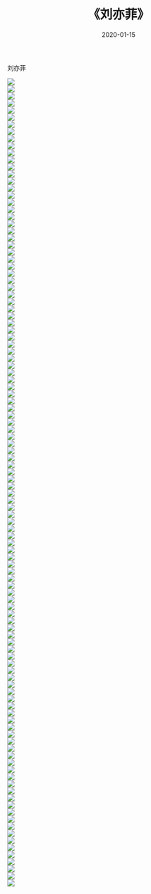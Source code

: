 ﻿---
layout: post
title:  《刘亦菲》
date:   2020-01-15
img: http://img.660000.xyz/Sharelink/壁纸/明星魅力/华人明星/刘亦菲/000.jpg
categories: [美女, 清纯, 唯美]
---

刘亦菲

 ![](http://img.660000.xyz/Sharelink/壁纸/明星魅力/华人明星/刘亦菲/001.jpg) <br>![](http://img.660000.xyz/Sharelink/壁纸/明星魅力/华人明星/刘亦菲/002.jpg) <br>![](http://img.660000.xyz/Sharelink/壁纸/明星魅力/华人明星/刘亦菲/003.jpg) <br>![](http://img.660000.xyz/Sharelink/壁纸/明星魅力/华人明星/刘亦菲/004.jpg) <br>![](http://img.660000.xyz/Sharelink/壁纸/明星魅力/华人明星/刘亦菲/005.jpg) <br>![](http://img.660000.xyz/Sharelink/壁纸/明星魅力/华人明星/刘亦菲/006.jpg) <br>![](http://img.660000.xyz/Sharelink/壁纸/明星魅力/华人明星/刘亦菲/007.jpg) <br>![](http://img.660000.xyz/Sharelink/壁纸/明星魅力/华人明星/刘亦菲/008.jpg) <br>![](http://img.660000.xyz/Sharelink/壁纸/明星魅力/华人明星/刘亦菲/009.jpg) <br>![](http://img.660000.xyz/Sharelink/壁纸/明星魅力/华人明星/刘亦菲/010.jpg) <br>![](http://img.660000.xyz/Sharelink/壁纸/明星魅力/华人明星/刘亦菲/011.jpg) <br>![](http://img.660000.xyz/Sharelink/壁纸/明星魅力/华人明星/刘亦菲/012.jpg) <br>![](http://img.660000.xyz/Sharelink/壁纸/明星魅力/华人明星/刘亦菲/013.jpg) <br>![](http://img.660000.xyz/Sharelink/壁纸/明星魅力/华人明星/刘亦菲/014.jpg) <br>![](http://img.660000.xyz/Sharelink/壁纸/明星魅力/华人明星/刘亦菲/015.jpg) <br>![](http://img.660000.xyz/Sharelink/壁纸/明星魅力/华人明星/刘亦菲/016.jpg) <br>![](http://img.660000.xyz/Sharelink/壁纸/明星魅力/华人明星/刘亦菲/017.jpg) <br>![](http://img.660000.xyz/Sharelink/壁纸/明星魅力/华人明星/刘亦菲/018.jpg) <br>![](http://img.660000.xyz/Sharelink/壁纸/明星魅力/华人明星/刘亦菲/019.jpg) <br>![](http://img.660000.xyz/Sharelink/壁纸/明星魅力/华人明星/刘亦菲/020.jpg) <br>![](http://img.660000.xyz/Sharelink/壁纸/明星魅力/华人明星/刘亦菲/021.jpg) <br>![](http://img.660000.xyz/Sharelink/壁纸/明星魅力/华人明星/刘亦菲/022.jpg) <br>![](http://img.660000.xyz/Sharelink/壁纸/明星魅力/华人明星/刘亦菲/023.jpg) <br>![](http://img.660000.xyz/Sharelink/壁纸/明星魅力/华人明星/刘亦菲/024.jpg) <br>![](http://img.660000.xyz/Sharelink/壁纸/明星魅力/华人明星/刘亦菲/025.jpg) <br>![](http://img.660000.xyz/Sharelink/壁纸/明星魅力/华人明星/刘亦菲/026.jpg) <br>![](http://img.660000.xyz/Sharelink/壁纸/明星魅力/华人明星/刘亦菲/027.jpg) <br>![](http://img.660000.xyz/Sharelink/壁纸/明星魅力/华人明星/刘亦菲/028.jpg) <br>![](http://img.660000.xyz/Sharelink/壁纸/明星魅力/华人明星/刘亦菲/029.jpg) <br>![](http://img.660000.xyz/Sharelink/壁纸/明星魅力/华人明星/刘亦菲/030.jpg) <br>![](http://img.660000.xyz/Sharelink/壁纸/明星魅力/华人明星/刘亦菲/031.jpg) <br>![](http://img.660000.xyz/Sharelink/壁纸/明星魅力/华人明星/刘亦菲/032.jpg) <br>![](http://img.660000.xyz/Sharelink/壁纸/明星魅力/华人明星/刘亦菲/033.jpg) <br>![](http://img.660000.xyz/Sharelink/壁纸/明星魅力/华人明星/刘亦菲/034.jpg) <br>![](http://img.660000.xyz/Sharelink/壁纸/明星魅力/华人明星/刘亦菲/035.jpg) <br>![](http://img.660000.xyz/Sharelink/壁纸/明星魅力/华人明星/刘亦菲/036.jpg) <br>![](http://img.660000.xyz/Sharelink/壁纸/明星魅力/华人明星/刘亦菲/037.jpg) <br>![](http://img.660000.xyz/Sharelink/壁纸/明星魅力/华人明星/刘亦菲/038.jpg) <br>![](http://img.660000.xyz/Sharelink/壁纸/明星魅力/华人明星/刘亦菲/039.jpg) <br>![](http://img.660000.xyz/Sharelink/壁纸/明星魅力/华人明星/刘亦菲/040.jpg) <br>![](http://img.660000.xyz/Sharelink/壁纸/明星魅力/华人明星/刘亦菲/041.jpg) <br>![](http://img.660000.xyz/Sharelink/壁纸/明星魅力/华人明星/刘亦菲/042.jpg) <br>![](http://img.660000.xyz/Sharelink/壁纸/明星魅力/华人明星/刘亦菲/043.jpg) <br>![](http://img.660000.xyz/Sharelink/壁纸/明星魅力/华人明星/刘亦菲/044.jpg) <br>![](http://img.660000.xyz/Sharelink/壁纸/明星魅力/华人明星/刘亦菲/045.jpg) <br>![](http://img.660000.xyz/Sharelink/壁纸/明星魅力/华人明星/刘亦菲/046.jpg) <br>![](http://img.660000.xyz/Sharelink/壁纸/明星魅力/华人明星/刘亦菲/047.jpg) <br>![](http://img.660000.xyz/Sharelink/壁纸/明星魅力/华人明星/刘亦菲/048.jpg) <br>![](http://img.660000.xyz/Sharelink/壁纸/明星魅力/华人明星/刘亦菲/049.jpg) <br>![](http://img.660000.xyz/Sharelink/壁纸/明星魅力/华人明星/刘亦菲/050.jpg) <br>![](http://img.660000.xyz/Sharelink/壁纸/明星魅力/华人明星/刘亦菲/051.jpg) <br>![](http://img.660000.xyz/Sharelink/壁纸/明星魅力/华人明星/刘亦菲/052.jpg) <br>![](http://img.660000.xyz/Sharelink/壁纸/明星魅力/华人明星/刘亦菲/053.jpg) <br>![](http://img.660000.xyz/Sharelink/壁纸/明星魅力/华人明星/刘亦菲/054.jpg) <br>![](http://img.660000.xyz/Sharelink/壁纸/明星魅力/华人明星/刘亦菲/055.jpg) <br>![](http://img.660000.xyz/Sharelink/壁纸/明星魅力/华人明星/刘亦菲/056.jpg) <br>![](http://img.660000.xyz/Sharelink/壁纸/明星魅力/华人明星/刘亦菲/057.jpg) <br>![](http://img.660000.xyz/Sharelink/壁纸/明星魅力/华人明星/刘亦菲/058.jpg) <br>![](http://img.660000.xyz/Sharelink/壁纸/明星魅力/华人明星/刘亦菲/059.jpg) <br>![](http://img.660000.xyz/Sharelink/壁纸/明星魅力/华人明星/刘亦菲/060.jpg) <br>![](http://img.660000.xyz/Sharelink/壁纸/明星魅力/华人明星/刘亦菲/061.jpg) <br>![](http://img.660000.xyz/Sharelink/壁纸/明星魅力/华人明星/刘亦菲/062.jpg) <br>![](http://img.660000.xyz/Sharelink/壁纸/明星魅力/华人明星/刘亦菲/063.jpg) <br>![](http://img.660000.xyz/Sharelink/壁纸/明星魅力/华人明星/刘亦菲/064.jpg) <br>![](http://img.660000.xyz/Sharelink/壁纸/明星魅力/华人明星/刘亦菲/065.jpg) <br>![](http://img.660000.xyz/Sharelink/壁纸/明星魅力/华人明星/刘亦菲/066.jpg) <br>![](http://img.660000.xyz/Sharelink/壁纸/明星魅力/华人明星/刘亦菲/067.jpg) <br>![](http://img.660000.xyz/Sharelink/壁纸/明星魅力/华人明星/刘亦菲/068.jpg) <br>![](http://img.660000.xyz/Sharelink/壁纸/明星魅力/华人明星/刘亦菲/069.jpg) <br>![](http://img.660000.xyz/Sharelink/壁纸/明星魅力/华人明星/刘亦菲/070.jpg) <br>![](http://img.660000.xyz/Sharelink/壁纸/明星魅力/华人明星/刘亦菲/071.jpg) <br>![](http://img.660000.xyz/Sharelink/壁纸/明星魅力/华人明星/刘亦菲/072.jpg) <br>![](http://img.660000.xyz/Sharelink/壁纸/明星魅力/华人明星/刘亦菲/073.jpg) <br>![](http://img.660000.xyz/Sharelink/壁纸/明星魅力/华人明星/刘亦菲/074.jpg) <br>![](http://img.660000.xyz/Sharelink/壁纸/明星魅力/华人明星/刘亦菲/075.jpg) <br>![](http://img.660000.xyz/Sharelink/壁纸/明星魅力/华人明星/刘亦菲/076.jpg) <br>![](http://img.660000.xyz/Sharelink/壁纸/明星魅力/华人明星/刘亦菲/077.jpg) <br>![](http://img.660000.xyz/Sharelink/壁纸/明星魅力/华人明星/刘亦菲/078.jpg) <br>![](http://img.660000.xyz/Sharelink/壁纸/明星魅力/华人明星/刘亦菲/079.jpg) <br>![](http://img.660000.xyz/Sharelink/壁纸/明星魅力/华人明星/刘亦菲/080.jpg) <br>![](http://img.660000.xyz/Sharelink/壁纸/明星魅力/华人明星/刘亦菲/081.jpg) <br>![](http://img.660000.xyz/Sharelink/壁纸/明星魅力/华人明星/刘亦菲/082.jpg) <br>![](http://img.660000.xyz/Sharelink/壁纸/明星魅力/华人明星/刘亦菲/083.jpg) <br>![](http://img.660000.xyz/Sharelink/壁纸/明星魅力/华人明星/刘亦菲/084.jpg) <br>![](http://img.660000.xyz/Sharelink/壁纸/明星魅力/华人明星/刘亦菲/085.jpg) <br>![](http://img.660000.xyz/Sharelink/壁纸/明星魅力/华人明星/刘亦菲/086.jpg) <br>![](http://img.660000.xyz/Sharelink/壁纸/明星魅力/华人明星/刘亦菲/087.jpg) <br>![](http://img.660000.xyz/Sharelink/壁纸/明星魅力/华人明星/刘亦菲/088.jpg) <br>![](http://img.660000.xyz/Sharelink/壁纸/明星魅力/华人明星/刘亦菲/089.jpg) <br>![](http://img.660000.xyz/Sharelink/壁纸/明星魅力/华人明星/刘亦菲/090.jpg) <br>![](http://img.660000.xyz/Sharelink/壁纸/明星魅力/华人明星/刘亦菲/091.jpg) <br>![](http://img.660000.xyz/Sharelink/壁纸/明星魅力/华人明星/刘亦菲/092.jpg) <br>![](http://img.660000.xyz/Sharelink/壁纸/明星魅力/华人明星/刘亦菲/093.jpg) <br>![](http://img.660000.xyz/Sharelink/壁纸/明星魅力/华人明星/刘亦菲/094.jpg) <br>![](http://img.660000.xyz/Sharelink/壁纸/明星魅力/华人明星/刘亦菲/095.jpg) <br>![](http://img.660000.xyz/Sharelink/壁纸/明星魅力/华人明星/刘亦菲/096.jpg) <br>![](http://img.660000.xyz/Sharelink/壁纸/明星魅力/华人明星/刘亦菲/097.jpg) <br>![](http://img.660000.xyz/Sharelink/壁纸/明星魅力/华人明星/刘亦菲/098.jpg) <br>![](http://img.660000.xyz/Sharelink/壁纸/明星魅力/华人明星/刘亦菲/099.jpg) <br>![](http://img.660000.xyz/Sharelink/壁纸/明星魅力/华人明星/刘亦菲/100.jpg) <br>![](http://img.660000.xyz/Sharelink/壁纸/明星魅力/华人明星/刘亦菲/101.jpg) <br>![](http://img.660000.xyz/Sharelink/壁纸/明星魅力/华人明星/刘亦菲/102.jpg) <br>![](http://img.660000.xyz/Sharelink/壁纸/明星魅力/华人明星/刘亦菲/103.jpg) <br>![](http://img.660000.xyz/Sharelink/壁纸/明星魅力/华人明星/刘亦菲/104.jpg) <br>![](http://img.660000.xyz/Sharelink/壁纸/明星魅力/华人明星/刘亦菲/105.jpg) <br>![](http://img.660000.xyz/Sharelink/壁纸/明星魅力/华人明星/刘亦菲/106.jpg) <br>![](http://img.660000.xyz/Sharelink/壁纸/明星魅力/华人明星/刘亦菲/107.jpg) <br>![](http://img.660000.xyz/Sharelink/壁纸/明星魅力/华人明星/刘亦菲/108.jpg) <br>![](http://img.660000.xyz/Sharelink/壁纸/明星魅力/华人明星/刘亦菲/109.jpg) <br>![](http://img.660000.xyz/Sharelink/壁纸/明星魅力/华人明星/刘亦菲/110.jpg) <br>![](http://img.660000.xyz/Sharelink/壁纸/明星魅力/华人明星/刘亦菲/111.jpg) <br>![](http://img.660000.xyz/Sharelink/壁纸/明星魅力/华人明星/刘亦菲/112.jpg) <br>![](http://img.660000.xyz/Sharelink/壁纸/明星魅力/华人明星/刘亦菲/113.jpg) <br>![](http://img.660000.xyz/Sharelink/壁纸/明星魅力/华人明星/刘亦菲/114.jpg) <br>